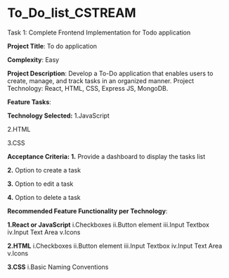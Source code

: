 # To_Do_list_CSTREAM
Task 1: Complete Frontend Implementation for Todo application

**Project Title**: To do application

**Complexity**: Easy

**Project Description**:
Develop a To-Do application that enables users to create, manage, and track tasks in an organized manner.
Project Technology: React, HTML, CSS, Express JS, MongoDB.


**Feature Tasks**:

**Technology Selected:**
1.JavaScript

2.HTML

3.CSS

**Acceptance Criteria:**
**1.** Provide a dashboard to display the tasks list

**2.** Option to create a task

**3.** Option to edit a task

**4.** Option to delete a task


**Recommended Feature Functionality per Technology**:

**1.React or JavaScript**
i.Checkboxes
ii.Button element
iii.Input Textbox
iv.Input Text Area
v.Icons

**2.HTML**
i.Checkboxes
ii.Button element
iii.Input Textbox
iv.Input Text Area
v.Icons

**3.CSS**
i.Basic Naming Conventions
